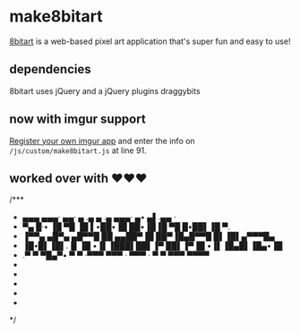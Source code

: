 # make8bitart

[8bitart](http://8bitart.azurewebsites.net) is a web-based pixel art application that's super fun and easy to use!


## dependencies

8bitart uses jQuery and a jQuery plugins draggybits

## now with imgur support

[Register your own imgur app](https://api.imgur.com/) and enter the info on `/js/custom/make8bitart.js` at line 91.

## 

## worked over with &hearts;&hearts;&hearts;

/***
 *    ▄▄▄         ▄▄▄·  ▄▄·  ▄ .▄     ▄ .▄ ▄▄▄· ▄• ▄▌.▄▄ ·     
 *    ▀▄ █·▪     ▐█ ▀█ ▐█ ▌▪██▪▐█    ██▪▐█▐█ ▀█ █▪██▌▐█ ▀.     
 *    ▐▀▀▄  ▄█▀▄ ▄█▀▀█ ██ ▄▄██▀▐█    ██▀▐█▄█▀▀█ █▌▐█▌▄▀▀▀█▄    
 *    ▐█•█▌▐█▌.▐▌▐█ ▪▐▌▐███▌██▌▐▀    ██▌▐▀▐█ ▪▐▌▐█▄█▌▐█▄▪▐█    
 *    .▀  ▀ ▀█▄▀▪ ▀  ▀ ·▀▀▀ ▀▀▀ ·    ▀▀▀ · ▀  ▀  ▀▀▀  ▀▀▀▀     
 *                                                             
 *                                                             
 *                                                             
 *                                                             
 *                                                             
 */
